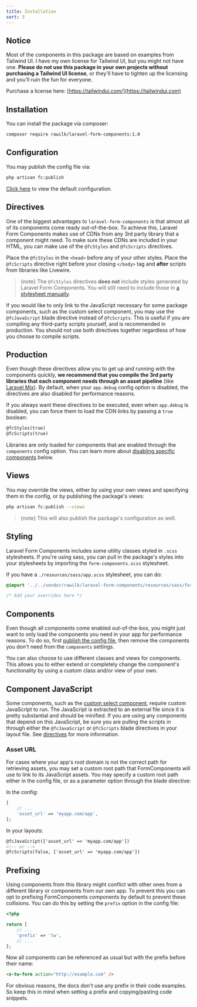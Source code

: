 ```yaml
---
title: Installation
sort: 3
---
```


## Notice

Most of the components in this package are based on examples from Tailwind UI. I have my own license for Tailwind UI, but you might not have one.
**Please do not use this package in your own projects without purchasing a Tailwind UI license**, or they'll have to tighten up the licensing
and you'll ruin the fun for everyone.

Purchase a license here: [https://tailwindui.com/](https://tailwindui.com)

## Installation

You can install the package via composer:

```bash
composer require rawilk/laravel-form-components:1.0
```

## Configuration

You may publish the config file via:

```bash
php artisan fc:publish
```

[Click here](https://github.com/rawilk/laravel-form-components/blob/{branch}/config/form-components.php) to view the default configuration.

## Directives

One of the biggest advantages to `laravel-form-components` is that almost all of its components come ready
out-of-the-box. To achieve this, Laravel Form Components makes use of CDNs from
any 3rd party library that a component might need. To make sure these CDNs are
included in your HTML, you can make use of the `@fcStyles` and `@fcScripts` directives.

Place the `@fcStyles` in the `<head>` before any of your other styles. Place the `@fcScripts` directive right before
your closing `</body>` tag and **after** scripts from libraries like Livewire.

> {note} The `@fcStyles` directives **does not** include styles generated by Laravel Form Components. You will still need to include
those in [a stylesheet manually](#user-content-styling).

If you would like to only link to the JavaScript necessary for some package components, such as the custom select component, you may
use the `@fcJavaScript` blade directive instead of `@fcScripts`. This is useful if you are compiling any third-party scripts
yourself, and is recommended in production. You should not use both directives together regardless of how you choose
to compile scripts.

## Production

Even though these directives allow you to get up and running with the components quickly, **we recommend that you compile the 3rd
party libraries that each component needs through an asset pipeline** (like [Laravel Mix](https://github.com/JeffreyWay/laravel-mix)).
By default, when your `app.debug` config option is disabled, the directives are also disabled for performance reasons.

If you always want these directives to be executed, even when `app.debug` is disabled, you can force them to load the CDN
links by passing a `true` boolean:

```html
@fcStyles(true)
@fcScripts(true)
```

Libraries are only loaded for components that are enabled through the `components` config option. You can learn more about
[disabling specific components](#user-content-components) below.

## Views

You may override the views, either by using your own views and specifying them in the config, or by publishing the package's views:

```bash
php artisan fc:publish --views
```

> {note} This will also publish the package's configuration as well.

## Styling

Laravel Form Components includes some utility classes styled in `.scss` stylesheets. If you're using
sass, you can pull in the package's styles into your stylesheets by importing the `form-components.scss` stylesheet.

If you have a `./resources/sass/app.scss` stylesheet, you can do:

```css
@import '../../vendor/rawilk/laravel-form-components/resources/sass/form-components';

/* Add your overrides here */
```

## Components

Even though all components come enabled out-of-the-box, you might just want to
only load the components you need in your app for performance reasons. To do so,
first [publish the config file](#user-content-configuration), then remove the components
you don't need from the `components` settings.

You can also choose to use different classes and views for components. This allows you
to either extend or completely change the component's functionality by using a custom class
and/or view of your own.

## Component JavaScript

Some components, such as the [custom select component](/docs/laravel-form-components/{version}/components/custom-select), require custom
JavaScript to run. The JavaScript is extracted to an external file since it is pretty substantial and should be minified. If
you are using any components that depend on this JavaScript, be sure you are pulling the scripts in through either the
`@fcJavaScript` or `@fcScripts` blade directives in your layout file. See [directives](#user-content-directives) for more information.

### Asset URL
For cases where your app's root domain is not the correct path for retrieving assets, you may set a custom root path that
FormComponents will use to link to its JavaScript assets. You may specify a custom root path either in the config file,
or as a parameter option through the blade directive:

In the config:

```php
[
    // ...
    'asset_url' => 'myapp.com/app',
];
```

In your layouts:

```html
@fcJavaScript(['asset_url' => 'myapp.com/app'])
<!-- or -->
@fcScripts(false, ['asset_url' => 'myapp.com/app'])
```

## Prefixing

Using components from this library might conflict with other ones from a different
library or components from our own app. To prevent this you can opt to prefixing
FormComponents components by default to prevent these collisions. You can do this by
setting the `prefix` option in the config file:

```php
<?php

return [
    // ...
    'prefix' => 'tw',
    // ...
];
```

Now all components can be referenced as usual but with the prefix before their name:

```html
<x-tw-form action="http://example.com" />
```

For obvious reasons, the docs don't use any prefix in their code examples. So keep
this in mind when setting a prefix and copying/pasting code snippets.
